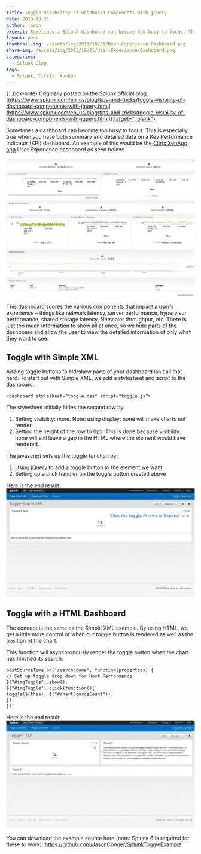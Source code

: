 ```yaml
---
title: Toggle Visibility of Dashboard Components with jQuery
date: 2013-10-21
author: jason
excerpt: Sometimes a Splunk dashboard can become too busy to focus. This is especially true when you have both summary and detailed data on a Key Performance Indicator (KPI) dashboard. This blog will show you how to toggle the visibility of Splunk dashboard components
layout: post
thumbnail-img: /assets/img/2013/10/21/User-Experience-Dashboard.png
share-img: /assets/img/2013/10/21/User-Experience-Dashboard.png
categories:
  - Splunk Blog
tags:
  - Splunk, Citrix, XenApp
---
```


{: .box-note}
Originally posted on the Splunk official blog: [https://www.splunk.com/en_us/blog/tips-and-tricks/toggle-visibility-of-dashboard-components-with-jquery.html](https://www.splunk.com/en_us/blog/tips-and-tricks/toggle-visibility-of-dashboard-components-with-jquery.html){:target="_blank"}

Sometimes a dashboard can become too busy to focus. This is especially true when you have both summary and detailed data on a Key Performance Indicator (KPI) dashboard. An example of this would be the [Citrix XenApp app](https://apps.splunk.com/app/1752/) User Experience dashboard as seen below:

![XenApp Dashboard](/assets/img/2013/10/21/User-Experience-Dashboard.png)

This dashboard scores the various components that impact a user’s experience – things like network latency, server performance, hypervisor performance, shared storage latency, Netscaler throughput, etc.  There is just too much information to show all at once, so we hide parts of the dashboard and allow the user to view the detailed information of only what they want to see.

## Toggle with Simple XML
Adding toggle buttons to hid/show parts of your dashboard isn’t all that hard. To start out with Simple XML, we add a stylesheet and script to the dashboard.

~~~
<dashboard stylesheet="toggle.css" script="toggle.js">
~~~

The stylesheet initially hides the second row by:
1. Setting visibility: none.  Note: using display: none will make charts not render.
2. Setting the height of the row to 0px.  This is done because visibility: none will still leave a gap in the HTML where the element would have rendered.

The javascript sets up the toggle function by:
1. Using jQuery to add a toggle button to the element we want
2. Setting up a click handler on the toggle button created above

Here is the end result:
![Toggle](/assets/img/2013/10/21/SimpleXMLToggle.gif)

## Toggle with a HTML Dashboard
The concept is the same as the Simple XML example.  By using HTML, we get a little more control of when our toggle button is rendered as well as the position of the chart.

This function will asynchronously render the toggle button when the chart has finished its search:
~~~
postSourceTime.on('search:done', function(properties) {
// Set up toggle drop down for Host Performance
$("#imgToggle").show();
$("#imgToggle").click(function(){
toggle($(this), $("#chartSourceCount"));
});
});
~~~

Here is the end result:
![HTML Toggle](/assets/img/2013/10/21/HTMLToggle.gif)

You can download the example source here (note: Splunk 6 is required for these to work): https://github.com/JasonConger/SplunkToggleExample